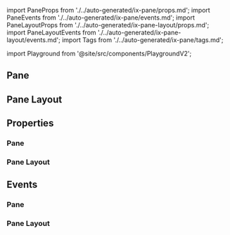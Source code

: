 import PaneProps from './../auto-generated/ix-pane/props.md';
import PaneEvents from './../auto-generated/ix-pane/events.md';
import PaneLayoutProps from './../auto-generated/ix-pane-layout/props.md';
import PaneLayoutEvents from './../auto-generated/ix-pane-layout/events.md';
import Tags from './../auto-generated/ix-pane/tags.md';

import Playground from '@site/src/components/PlaygroundV2';

## Pane

<Tags />

<Playground
name="pane" height="24rem" noMargin
examplesByName>
</Playground>

## Pane Layout

<Tags />

<Playground
name="pane-layout" height="24rem" noMargin examplesByName>
</Playground>

## Properties

### Pane

<PaneProps />

### Pane Layout

<PaneLayoutProps />

## Events

### Pane

<PaneEvents />

### Pane Layout

<PaneLayoutEvents />
